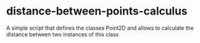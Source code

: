 # distance-between-points-calculus
A simple script that defines the classes Point2D and allows to calculate the distance between two instances of this class
